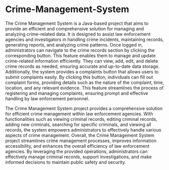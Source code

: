 # Crime-Management-System
The Crime Management System is a Java-based project that aims to provide an efficient and comprehensive solution for managing and analyzing crime-related data. It is designed to assist law enforcement agencies and investigators in handling crime incidents, maintaining records, generating reports, and analyzing crime patterns.
Once logged in, administrators can navigate to the crime records section by clicking the corresponding button. This feature enables them to manage and update crime-related information efficiently. They can view, add, edit, and delete crime records as needed, ensuring accurate and up-to-date data storage.
Additionally, the system provides a complaints button that allows users to submit complaints easily. By clicking this button, individuals can fill out complaint forms, providing details such as the nature of the complaint, time, location, and any relevant evidence. This feature streamlines the process of registering and managing complaints, ensuring prompt and effective handling by law enforcement personnel.

The Crime Management System project provides a comprehensive solution for efficient crime management within law enforcement agencies. With functionalities such as viewing criminal records, editing criminal records, adding new criminals, searching for specific criminals, and viewing all records, the system empowers administrators to effectively handle various aspects of crime management.
Overall, the Crime Management System project streamlines crime management processes, improves information accessibility, and enhances the overall efficiency of law enforcement agencies. By leveraging the provided operations, administrators can effectively manage criminal records, support investigations, and make informed decisions to maintain public safety and security.

